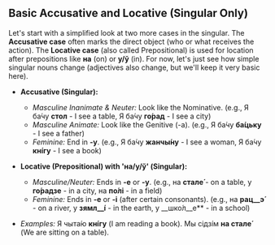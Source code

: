 ## Basic Accusative and Locative (Singular Only)

Let's start with a simplified look at two more cases in the singular. The __Accusative case__ often marks the direct object (who or what receives the action). The __Locative case__ (also called Prepositional) is used for location after prepositions like __на__ (on) or __у/ў__ (in). For now, let's just see how simple singular nouns change (adjectives also change, but we'll keep it very basic here).

*   __Accusative (Singular):__
    
    *   _Masculine Inanimate &amp; Neuter:_ Look like the Nominative. (e.g., Я ба́чу __стол__ - I see a table, Я ба́чу __го́рад__ - I see a city)
    *   _Masculine Animate:_ Look like the Genitive (-а). (e.g., Я ба́чу __ба́цьку__ - I see a father)
    *   _Feminine:_ End in __-у__. (e.g., Я ба́чу __жанчы́ну__ - I see a woman, Я ба́чу __кнíгу__ - I see a book)
    
    
    
*   __Locative (Prepositional) with 'на/у/ў' (Singular):__
    
    *   _Masculine/Neuter:_ Ends in __-е__ or __-у__. (e.g., на __стале́__ - on a table, у __го́радзе__ - in a city, на __по́лі__ - in a field)
    *   _Feminine:_ Ends in __-е__ or __-і__ (after certain consonants). (e.g., на __рац__э́__ - on a river, у __зямл__í__ - in the earth, у __шко́л__е\*\* - in a school)
    
    
    
*   _Examples:_ Я чыта́ю __кнíгу__ (I am reading a book). Мы сідзі́м __на стале́__ (We are sitting on a table).